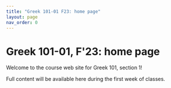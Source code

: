 ```yaml
---
title: "Greek 101-01 F23: home page"
layout: page
nav_order: 0
---
```




# Greek 101-01, F'23: home page

Welcome to the course web site for Greek 101, section 1! 

Full content will be available here during the first week of classes.
